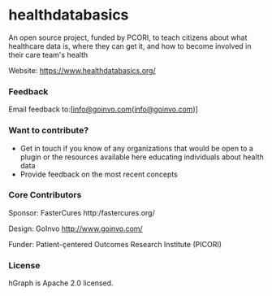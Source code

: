 # healthdatabasics
An open source project, funded by PCORI, to teach citizens about what healthcare data is, where they can get it, and how to become involved in their care team's health 

Website: https://www.healthdatabasics.org/


### Feedback 
Email feedback to:[info@goinvo.com(info@goinvo.com)]

### Want to contribute?
 * Get in touch if you know of any organizations that would be open to a plugin or the resources available here educating individuals about health data
 * Provide feedback on the most recent concepts

### Core Contributors

Sponsor: FasterCures http:/fastercures.org/

Design: GoInvo http://www.goinvo.com/

Funder: Patient-çentered Outcomes Research Institute (PICORI)  

### License

hGraph is Apache 2.0 licensed.
